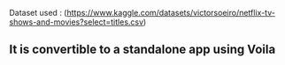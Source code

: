 Dataset used : (https://www.kaggle.com/datasets/victorsoeiro/netflix-tv-shows-and-movies?select=titles.csv)

## It is convertible to a standalone app using Voila ##
